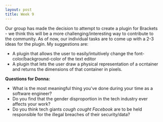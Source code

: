 ```yaml
---
layout: post
title: Week 9
---
```



Our group has made the decision to attempt to create a plugin for Brackets - we think this will be a more challenging/interesting way to contribute to the community. As of now, our individual tasks are to come up with a 2-3 ideas for the plugin. My suggestions are:

- A plugin that allows the user to easily/intuitively change the font-color/background-color of the text editor 
- A plugin that lets the user draw a physical representation of a ocntainer and returns the dimensions of that container in pixels. 


**Questions for Donna:**
- What is the most meaningful thing you've done during your time as a software engineer?
- Do you find that the gender disproportion in the tech industry ever affects your work?
- Do you think tech giants *cough cought Facebook* are to be held responsible for the illegal breaches of their security/data?